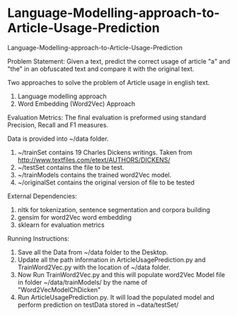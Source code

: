 # Language-Modelling-approach-to-Article-Usage-Prediction
Language-Modelling-approach-to-Article-Usage-Prediction

Problem Statement: Given a text, predict the correct usage of article "a" and "the" in an obfuscated text and compare it with the original text. 

Two approaches to solve the problem of Article usage in english text.

1. Language modelling approach 
2. Word Embedding (Word2Vec) Approach

Evaluation Metrics: The final evaluation is preformed using standard Precision, Recall  and F1 measures. 

Data is provided into ~/data folder.
1. ~/trainSet contains 19 Charles Dickens writings. Taken from  <http://www.textfiles.com/etext/AUTHORS/DICKENS/>
2. ~/testSet contains the file to be test.
3. ~/trainModels contains the trained word2Vec model.
4. ~/originalSet contains the original version of file to be tested


External Dependencies: 
1. nltk for tokenization, sentence segmentation and corpora building
2. gensim for word2Vec word embedding
3. sklearn for evaluation metrics


Running Instructions:

1. Save all the Data from ~/data folder to the Desktop. 
2. Update all the path information in ArticleUsagePrediction.py and TrainWord2Vec.py  with the location of ~/data folder.
3. Now Run TrainWord2Vec.py and this will populate word2Vec Model file in folder ~/data/trainModels/ by the name of "Word2VecModelChDicken"
4. Run ArticleUsagePrediction.py. It will load the populated model and perform prediction on testData stored in ~data/testSet/

